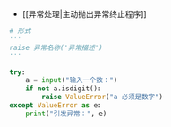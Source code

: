 - [[异常处理|主动抛出异常终止程序]]
```python
# 形式
'''
raise 异常名称('异常描述')
'''

try:
    a = input("输入一个数：")
    if not a.isdigit():
        raise ValueError("a 必须是数字")
except ValueError as e:
    print("引发异常：", e)
```